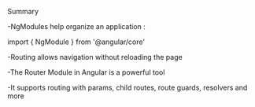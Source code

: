 Summary 

-NgModules help organize an application : 

import { NgModule } from '@angular/core'


-Routing allows navigation without reloading the page

-The Router Module in Angular is a powerful tool

-It supports routing with params, child routes, 
route guards, resolvers and more
